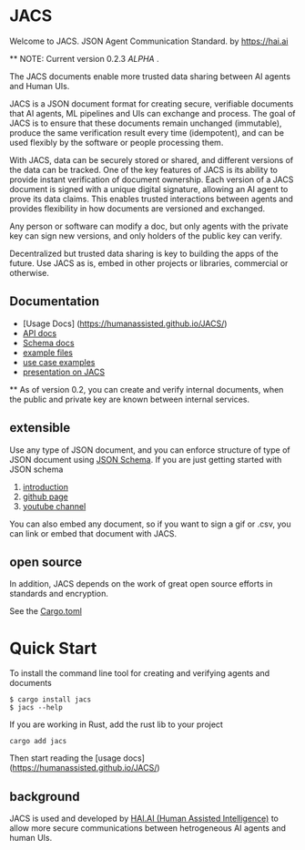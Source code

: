 # JACS

Welcome to JACS. JSON Agent Communication Standard.
by https://hai.ai

** NOTE: Current version 0.2.3 *ALPHA* .

The JACS documents enable more trusted data sharing between AI agents and Human UIs.

JACS is a JSON document format for creating secure, verifiable documents that AI agents, ML pipelines and UIs can exchange and process. The goal of JACS is to ensure that these documents remain unchanged (immutable), produce the same verification result every time (idempotent), and can be used flexibly by the software or people processing them.

With JACS, data can be securely stored or shared, and different versions of the data can be tracked. One of the key features of JACS is its ability to provide instant verification of document ownership. Each version of a JACS document is signed with a unique digital signature, allowing an AI agent to prove its data claims. This enables trusted interactions between agents and provides flexibility in how documents are versioned and exchanged.

Any person or software can modify a doc, but only agents with the private key can sign new versions, and only holders of the public key can verify.

Decentralized but trusted data sharing is key to building the apps of the future.
Use JACS as is, embed in other projects or libraries, commercial or otherwise.


## Documentation

 - [Usage Docs] (https://humanassisted.github.io/JACS/)
 - [API docs](https://docs.rs/jacs/latest/jacs/)
 - [Schema docs](./schemas)
 - [example files](./examples)
 - [use case examples](https://github.com/HumanAssisted/jacs-examples)
 - [presentation on JACS](https://docs.google.com/presentation/d/18mO-tftG-9JnKd7rBtdipcX5t0dm4VfBPReKyWvrmXA/edit#slide=id.p)


** As of version 0.2, you can create and verify internal documents, when the public and private key are known between internal services.

## extensible

Use any type of JSON document, and you can enforce structure of type of JSON document using
[JSON Schema](https://json-schema.org/). If you are just getting started with JSON schema

 1. [introduction](https://json-schema.org/understanding-json-schema)
 2. [github page](https://github.com/json-schema-org)
 3. [youtube channel](https://www.youtube.com/@JSONSchemaOrgOfficial)

You can also embed any document, so if you want to sign a gif or .csv, you can link or embed that document with JACS.

## open source

In addition, JACS depends on the work of great open source efforts in standards and encryption.

See the [Cargo.toml](./Cargo.toml)

# Quick Start

To install the command line tool for creating and verifying agents and documents

    $ cargo install jacs
    $ jacs --help

If you are working in Rust, add the rust lib to your project

    cargo add jacs

Then start reading the [usage docs] (https://humanassisted.github.io/JACS/)

## background

JACS is used and developed by [HAI.AI (Human Assisted Intelligence)](https://hai.ai) to allow more secure communications between hetrogeneous AI agents and human UIs.





